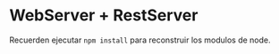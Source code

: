 # WebServer + RestServer

Recuerden ejecutar ```npm install``` para reconstruir los modulos de node.


